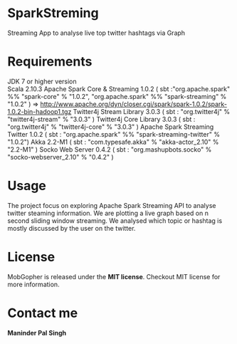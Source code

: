SparkStreming
=============

Streaming App to analyse live top twitter hashtags via Graph

Requirements 
==============

JDK 7 or higher version  
Scala 2.10.3
Apache Spark Core & Streaming 1.0.2 ( sbt :"org.apache.spark" %% "spark-core" % "1.0.2", "org.apache.spark" %% "spark-streaming" % "1.0.2" )  => http://www.apache.org/dyn/closer.cgi/spark/spark-1.0.2/spark-1.0.2-bin-hadoop1.tgz 
Twitter4j Stream Library 3.0.3 ( sbt : "org.twitter4j" % "twitter4j-stream" % "3.0.3" )
Twitter4j Core Library 3.0.3 ( sbt : "org.twitter4j" % "twitter4j-core" % "3.0.3" )
Apache Spark Streaming Twitter 1.0.2 ( sbt : "org.apache.spark" %% "spark-streaming-twitter" % "1.0.2")
Akka 2.2-M1 ( sbt : "com.typesafe.akka" % "akka-actor_2.10" % "2.2-M1" )
Socko Web Server 0.4.2 ( sbt : "org.mashupbots.socko" %  "socko-webserver_2.10" % "0.4.2" )

Usage
==============

The project focus on exploring Apache Spark Streaming API to analyse twitter steaming information. We are plotting a live graph based on n second sliding window streaming. We analysed which topic or hashtag is mostly discussed by the user on the twitter. 


License
==============

MobGopher is released under the **MIT license**. Checkout MIT license for more information. 

Contact me
==============

**Maninder Pal Singh**

